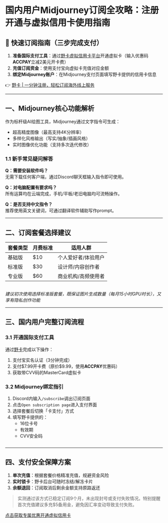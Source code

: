 # 国内用户Midjourney订阅全攻略：注册开通与虚拟信用卡使用指南

## 📌 快速订阅指南（三步完成支付）
1. **准备国际支付工具**：通过[野卡虚拟信用卡平台](https://bbtdd.com/yeka)开通虚拟卡（输入优惠码**ACCPAY**立减2美元开卡费）
2. **充值订阅资金**：使用支付宝向虚拟卡充值对应金额
3. **绑定Midjourney账户**：在Midjourney支付页面填写野卡提供的信用卡信息

👉 [野卡 | 一分钟注册，轻松订阅海外线上服务](https://bbtdd.com/yeka)

---

## 一、Midjourney核心功能解析
作为标杆级AI绘图工具，Midjourney通过文字指令可生成：
- 超高精度图像（最高支持4K分辨率）
- 多样化风格输出（写实/抽象/插画风格）
- 实时图像优化功能（支持多次迭代修改）

### 1.1 新手常见疑问解答
**Q：需要安装软件吗？**  
无需下载任何客户端，通过Discord聊天框输入指令即可使用。

**Q：对电脑配置有要求吗？**  
所有运算均在云端完成，手机/平板/老旧电脑均可流畅操作。

**Q：是否支持中文指令？**  
推荐使用英文关键词，可通过翻译软件辅助写作prompt。

---

## 二、订阅套餐选择建议
| 套餐类型 | 月费标准 | 适用人群 |
|---------|---------|---------|
| 基础版   | \$10    | 个人爱好者/体验用户 |
| 标准版   | \$30    | 设计师/内容创作者 |
| 专业版   | \$60    | 商业机构/高频使用者 |

![]()

*建议初次使用选择标准版套餐，既保证图片生成数量（每月15小时GPU时长），又享有隐私创作功能*

---

## 三、国内用户完整订阅流程

### 3.1 开通国际支付工具
通过[野卡](https://bbtdd.com/yeka)完成以下操作：
1. 支付宝实名认证（3分钟完成）
2. 支付\$7.99开卡费（原价\$9.99，使用**ACCPAY**优惠码）
3. 获取带CVV码的MasterCard虚拟卡

### 3.2 Midjourney绑定指引
1. Discord内输入`/subscribe`调出订阅页面
2. 点击`Open subscription page`进入支付界面
3. 选择套餐后切换「卡支付」方式
4. 填写野卡提供的：
   - 16位卡号
   - 有效期
   - CVV安全码

![]()

---

## 四、支付安全保障方案
1. **单次充值**：根据套餐价格精准充值，规避资金风险
2. **实时锁卡**：野卡后台可随时冻结/解冻卡片
3. **余额退回**：订阅取消后剩余金额支持原路返还

> 实测通过该方式已稳定订阅9个月，未出现封号或支付失败情况。特别提醒首次充值建议多充\$5备用金，避免因汇率变动导致支付失败。

[点击获取专属优惠开通虚拟信用卡](https://bbtdd.com/yeka)